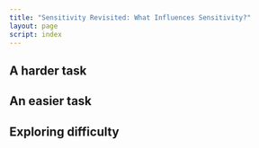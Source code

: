 ```yaml
---
title: "Sensitivity Revisited: What Influences Sensitivity?"
layout: page
script: index
---
```


## A harder task

<sdt-example-human>
  <sdt-control run pause reset></sdt-control>
  <rdk-task coherence=".15" trials="10"></rdk-task>
  <sdt-response feedback="outcome"></sdt-response>
  <sdt-table numeric display="accuracy" hits="0" misses="0" false-alarms="0" correct-rejections="0">
    </sdt-table>
  <roc-space point="all" iso-d="all" iso-c="all" far=".5" hr=".5"></roc-space>
  <sdt-model threshold bias distributions sensitivity color="outcome" d="0" c="0"></sdt-model>
</sdt-example-human>

## An easier task

<sdt-example-human>
  <sdt-control run pause reset></sdt-control>
  <rdk-task coherence=".9" trials="10"></rdk-task>
  <sdt-response feedback="outcome"></sdt-response>
  <sdt-table numeric display="accuracy" hits="0" misses="0" false-alarms="0" correct-rejections="0">
    </sdt-table>
  <roc-space point="all" iso-d="all" iso-c="all" far=".5" hr=".5"></roc-space>
  <sdt-model threshold bias distributions sensitivity color="outcome" d="0" c="0"></sdt-model>
</sdt-example-human>

## Exploring difficulty

<sdt-example-human>
  <sdt-control run pause reset coherence=".5" trials="10"></sdt-control>
  <rdk-task coherence=".5" trials="10"></rdk-task>
  <sdt-response feedback="outcome"></sdt-response>
  <sdt-table numeric display="accuracy" hits="0" misses="0" false-alarms="0" correct-rejections="0">
    </sdt-table>
  <roc-space point="all" iso-d="all" iso-c="all" history far=".5" hr=".5"></roc-space>
  <sdt-model threshold bias distributions sensitivity color="outcome" d="0" c="0"></sdt-model>
</sdt-example-human>
